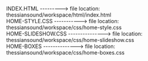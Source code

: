 INDEX.HTML ---------> file location: thessiansound/workspace/html/index.html<br>
HOME-STYLE.CSS -----------> file location: thessiansound/workspace/css/home-style.css<br>
HOME-SLIDESHOW.CSS ---------------> file location: thessiansound/workspace/css/home-slideshow.css<br>
HOME-BOXES --------------> file location: thessiansound/workspace/css/home-boxes.css<br>
